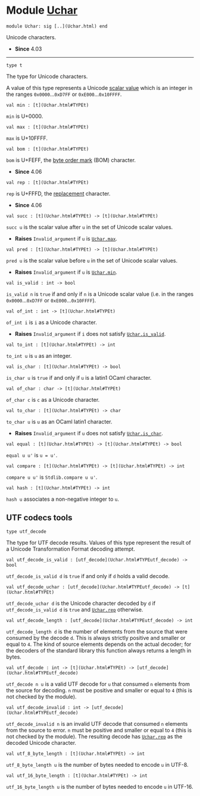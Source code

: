 # Module [Uchar](type_Uchar.html)


```
module Uchar: sig [..](Uchar.html) end
```


Unicode characters.



* **Since** 4.03




---


```
type t 
```


The type for Unicode characters.


A value of this type represents a Unicode
 [scalar
 value](http://unicode.org/glossary/#unicode_scalar_value) which is an integer in the ranges `0x0000`...`0xD7FF` or
 `0xE000`...`0x10FFFF`.




```
val min : [t](Uchar.html#TYPEt)
```


`min` is U+0000.




```
val max : [t](Uchar.html#TYPEt)
```


`max` is U+10FFFF.




```
val bom : [t](Uchar.html#TYPEt)
```


`bom` is U+FEFF, the
 [byte order mark](http://unicode.org/glossary/#byte_order_mark) (BOM)
 character.



* **Since** 4.06



```
val rep : [t](Uchar.html#TYPEt)
```


`rep` is U+FFFD, the
 [replacement](http://unicode.org/glossary/#replacement_character)
 character.



* **Since** 4.06



```
val succ : [t](Uchar.html#TYPEt) -> [t](Uchar.html#TYPEt)
```


`succ u` is the scalar value after `u` in the set of Unicode scalar
 values.



* **Raises** `Invalid_argument` if `u` is [`Uchar.max`](Uchar.html#VALmax).



```
val pred : [t](Uchar.html#TYPEt) -> [t](Uchar.html#TYPEt)
```


`pred u` is the scalar value before `u` in the set of Unicode scalar
 values.



* **Raises** `Invalid_argument` if `u` is [`Uchar.min`](Uchar.html#VALmin).



```
val is_valid : int -> bool
```


`is_valid n` is `true` if and only if `n` is a Unicode scalar value
 (i.e. in the ranges `0x0000`...`0xD7FF` or `0xE000`...`0x10FFFF`).




```
val of_int : int -> [t](Uchar.html#TYPEt)
```


`of_int i` is `i` as a Unicode character.



* **Raises** `Invalid_argument` if `i` does not satisfy [`Uchar.is_valid`](Uchar.html#VALis_valid).



```
val to_int : [t](Uchar.html#TYPEt) -> int
```


`to_int u` is `u` as an integer.




```
val is_char : [t](Uchar.html#TYPEt) -> bool
```


`is_char u` is `true` if and only if `u` is a latin1 OCaml character.




```
val of_char : char -> [t](Uchar.html#TYPEt)
```


`of_char c` is `c` as a Unicode character.




```
val to_char : [t](Uchar.html#TYPEt) -> char
```


`to_char u` is `u` as an OCaml latin1 character.



* **Raises** `Invalid_argument` if `u` does not satisfy [`Uchar.is_char`](Uchar.html#VALis_char).



```
val equal : [t](Uchar.html#TYPEt) -> [t](Uchar.html#TYPEt) -> bool
```


`equal u u'` is `u = u'`.




```
val compare : [t](Uchar.html#TYPEt) -> [t](Uchar.html#TYPEt) -> int
```


`compare u u'` is `Stdlib.compare u u'`.




```
val hash : [t](Uchar.html#TYPEt) -> int
```


`hash u` associates a non-negative integer to `u`.



## UTF codecs tools


```
type utf_decode 
```


The type for UTF decode results. Values of this type represent
 the result of a Unicode Transformation Format decoding attempt.




```
val utf_decode_is_valid : [utf_decode](Uchar.html#TYPEutf_decode) -> bool
```


`utf_decode_is_valid d` is `true` if and only if `d` holds a valid
 decode.




```
val utf_decode_uchar : [utf_decode](Uchar.html#TYPEutf_decode) -> [t](Uchar.html#TYPEt)
```


`utf_decode_uchar d` is the Unicode character decoded by `d` if
 `utf_decode_is_valid d` is `true` and [`Uchar.rep`](Uchar.html#VALrep) otherwise.




```
val utf_decode_length : [utf_decode](Uchar.html#TYPEutf_decode) -> int
```


`utf_decode_length d` is the number of elements from the source
 that were consumed by the decode `d`. This is always strictly
 positive and smaller or equal to `4`. The kind of source elements
 depends on the actual decoder; for the decoders of the standard
 library this function always returns a length in bytes.




```
val utf_decode : int -> [t](Uchar.html#TYPEt) -> [utf_decode](Uchar.html#TYPEutf_decode)
```


`utf_decode n u` is a valid UTF decode for `u` that consumed `n`
 elements from the source for decoding. `n` must be positive and
 smaller or equal to `4` (this is not checked by the module).




```
val utf_decode_invalid : int -> [utf_decode](Uchar.html#TYPEutf_decode)
```


`utf_decode_invalid n` is an invalid UTF decode that consumed `n`
 elements from the source to error. `n` must be positive and
 smaller or equal to `4` (this is not checked by the module). The
 resulting decode has [`Uchar.rep`](Uchar.html#VALrep) as the decoded Unicode character.




```
val utf_8_byte_length : [t](Uchar.html#TYPEt) -> int
```


`utf_8_byte_length u` is the number of bytes needed to encode
 `u` in UTF-8.




```
val utf_16_byte_length : [t](Uchar.html#TYPEt) -> int
```


`utf_16_byte_length u` is the number of bytes needed to encode
 `u` in UTF-16.



